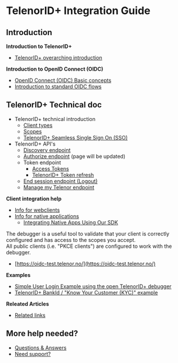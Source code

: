 # TelenorID\+ Integration Guide

## Introduction

__Introduction to TelenorID\+__

* [TelenorID\+ overarching introduction](TelenorID_Plus_-_intro.md)

__Introduction to OpenID Connect (OIDC)__

* [OpenID Connect (OIDC) Basic concepts](OIDC_basics.md)
* [Introduction to standard OIDC flows](TelenorID_Plus_-_standard_oidc_flows.md)

## TelenorID\+ Technical doc

* TelenorID\+ technical introduction
  * [Client types](TelenorID_Plus_-_clienttypes.md)
  * [Scopes](TelenorID_Plus_-_scopes.md)
  * [TelenorID\+ Seamless Single Sign On (SSO)](TelenorID_Plus_-_SSO.md)
* TelenorID\+ API's
  * [Discovery endpoint](TelenorID_Plus_-_discovery.md)
  * [Authorize endpoint](TelenorID_Plus_-_authorize.md) (page will be updated) 
  * Token endpoint
    * [Access Tokens](TelenorID_Plus_-_accesstokens.md)
    * [TelenorID\+ Token refresh](TelenorID_Plus_-_token_refresh.md)
  * [End session endpoint (Logout)](TelenorID_Plus_-_logout.md)
  * [Manage my Telenor endpoint](TelenorID_Plus_-_ManageMyTelenor.md)


  
__Client integration help__

* [Info for webclients](TelenorID_Plus_-_WebClients.md)
* [Info for native applications](TelenorID_Plus_-_NativeClients.md)
  * [Integrating Native Apps Using Our SDK](TelenorID_Plus_-_telenorid_from_sdk.md)

The debugger is a useful tool to validate that your client is correctly configured and has access to the scopes you accept.  
All public clients (i.e. "PKCE clients") are configured to work with the debugger.
* [https://oidc-test.telenor.no/](https://oidc-test.telenor.no/)  

__Examples__

 * [Simple User Login Example using the open TelenorID\+ debugger](TelenorID_Plus_-_user_login_-_integration_example_step_by_step.md)
 * [TelenorID\+ BankId / "Know Your Customer (KYC)" example](TelenorID_Plus_-_kyc_bankid_-_integration_example_step_by_step.md)

__Releated Articles__

 * [Related links](RelatedArticles.md)

## More help needed?

 * [Questions & Answers](TelenorID_Plus_-_QandA.md)
 * [Need support?](TelenorID_Plus_-_help.md)


